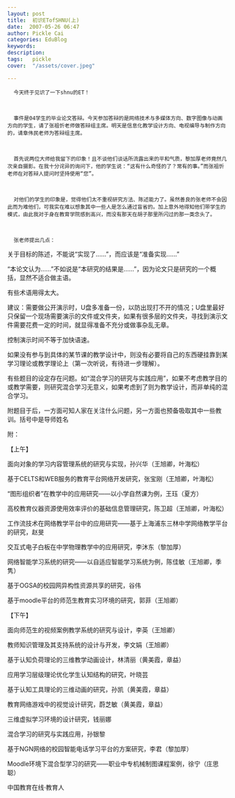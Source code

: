 ```yaml
---
layout: post  
title:  初识ETofSHNU(上)  
date:  2007-05-26 06:47  
author: Pickle Cai  
categories: EduBlog  
keywords: 
description:   
tags:	pickle   
cover:  "/assets/cover.jpeg"  

---  
```

    
      今天终于见识了一下shnu的ET！



      事件是04学生的毕业论文答辩。今天参加答辩的是网络技术与多媒体方向、数字图像与动画方向的学生，请了张祖忻老师做答辩组主席。明天是信息化教学设计方向、电视编导与制作方向的，请章伟民老师为答辩组主席。



      首先说两位大师给我留下的印象！且不谈他们谈话所流露出来的平和气质，黎加厚老师竟然几次亲自摄影。在我十分诧异的询问下，他的学生说：“这有什么奇怪的了？常有的事。”而张祖忻老师在对答辩人提问时坚持使用“您”。



      对他们的学生的印象是，觉得他们太不重视研究方法、陈述能力了。虽然善良的张老师不会因此而为难他们，可我实在难以想象其中一些人是怎么通过盲省的。加上意外地得知他们带学生的模式，由此我对于身在教育学院感到高兴，而没有那天在胡子那里所闪过的那一类念头了。



      张老师提出几点：





关于目标的陈述，不能说“实现了……”，而应该是“准备实现……” 

“本论文认为……”不如说是“本研究的结果是……”，因为论文只是研究的一个概括，显然不适合做主语。 

有些术语用得太大。 



建议：需要做公开演示时，U盘多准备一份，以防出现打不开的情况；U盘里最好只保留一个现场需要演示的文件或文件夹，如果有很多层的文件夹，寻找到演示文件需要花费一定的时间，就显得准备不充分或做事杂乱无章。





控制演示时间不等于加快语速。



如果没有参与到具体的某节课的教学设计中，则没有必要将自己的东西硬挂靠到某学习理论或教学理论上（第一次听说，有待进一步理解）。 



有些题目的设定存在问题。如“混合学习的研究与实践应用”，如果不考虑教学目的或教学需要，则研究混合学习无意义，如果考虑到了则为教学设计，而非单纯的混合学习。



附题目于后，一方面可知人家在关注什么问题，另一方面也预备吸取其中一些教训。括号中是导师姓名



附：



【上午】





面向对象的学习内容管理系统的研究与实现，孙兴华（王旭卿，叶海松） 

基于CELTS和WEB服务的教育平台网络开发研究，张宝刚（王旭卿，叶海松） 



“图形组织者”在教学中的应用研究——以小学自然课为例，王珏（夏方）





高校教育仪器资源使用效率评价的基础信息管理研究，陈卫超（王旭卿，叶海松）





工作流技术在网络教学平台中的应用研究——基于上海浦东三林中学网络教学平台的研究，赵旻





交互式电子白板在中学物理教学中的应用研究，李沐东（黎加厚）





网络智能学习系统的研究——以自适应智能学习系统为例，陈佳敏（王旭卿，季隽）





基于OGSA的校园网异构性资源共享的研究，谷伟





基于moodle平台的师范生教育实习环境的研究，郭菲（王旭卿）



【下午】







面向师范生的视频案例教学系统的研究与设计，李英（王旭卿）





教师知识管理及其支持系统的设计与开发，李文娟（王旭卿）





基于认知负荷理论的三维教学动画设计，林清丽（黄美霞，章益）





应用学习层级理论优化学生认知结构的研究，叶晓芸





基于认知工具理论的三维动画的研究，孙凯（黄美霞，章益）





教育网络游戏中的视觉设计研究，蔚芝敏（黄美霞，章益）





三维虚拟学习环境的设计研究，钱丽娜





混合学习的研究与实践应用，孙银黎





基于NGN网络的校园智能电话学习平台的方案研究，李君（黎加厚）





Moodle环境下混合型学习的研究——职业中专机械制图课程案例，徐宁（庄思聪）



 



		    
 中国教育在线·教育人

